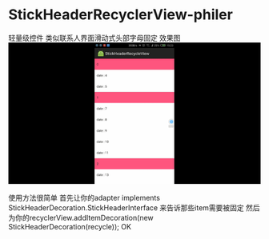 # StickHeaderRecyclerView-philer
轻量级控件
类似联系人界面滑动式头部字母固定
效果图
![usage pic](./gif/stickheader.gif)


使用方法很简单
首先让你的adapter implements StickHeaderDecoration.StickHeaderInterface 
来告诉那些item需要被固定
然后为你的recyclerView.addItemDecoration(new StickHeaderDecoration(recycle));
OK
